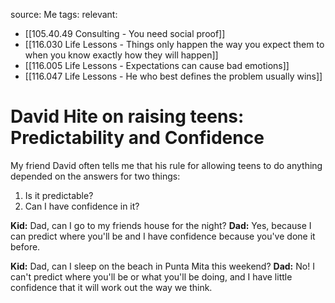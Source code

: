 source: Me
tags:
relevant:
- [[105.40.49 Consulting - You need social proof]]
- [[116.030 Life Lessons - Things only happen the way you expect them to when you know exactly how they will happen]]
- [[116.005 Life Lessons - Expectations can cause bad emotions]]
- [[116.047 Life Lessons - He who best defines the problem usually wins]]

# David Hite on raising teens: Predictability and Confidence

My friend David often tells me that his rule for allowing teens to do anything depended on the answers for two things:

1. Is it predictable?
2. Can I have confidence in it?

**Kid:** Dad, can I go to my friends house for the night?
**Dad:** Yes, because I can predict where you'll be and I have confidence because you've done it before.

**Kid:** Dad, can I sleep on the beach in Punta Mita this weekend?
**Dad:** No! I can't predict where you'll be or what you'll be doing, and I have little confidence that it will work out the way we think.


